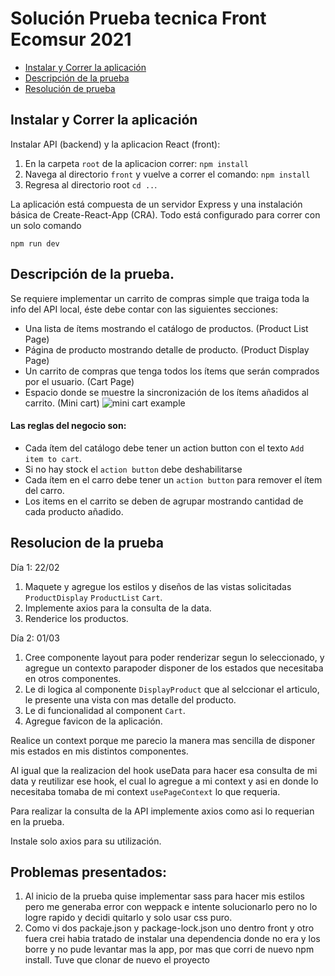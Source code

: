 # Solución Prueba tecnica Front Ecomsur 2021

  - [Instalar y Correr la aplicación](#instalar-y-correr-la-aplicación)
  - [Descripción de la prueba](#descripción-de-la-prueba)
  - [Resolución de prueba](#resolucion-de-prueba)


## Instalar y Correr la aplicación

Instalar API (backend) y la aplicacion React (front):

1. En la carpeta `root` de la aplicacion correr:
   `npm install`
2. Navega al directorio `front` y vuelve a correr el comando:
   `npm install`
3. Regresa al directorio root `cd ..`.

La aplicación está compuesta de un servidor Express y una instalación básica de Create-React-App (CRA). Todo está configurado para correr con un solo comando

`npm run dev`


## Descripción de la prueba.

Se requiere implementar un carrito de compras simple que traiga toda la info del API local, éste debe contar con las siguientes secciones:

- Una lista de ítems mostrando el catálogo de productos. (Product List Page)
- Página de producto mostrando detalle de producto. (Product Display Page)
- Un carrito de compras que tenga todos los ítems que serán comprados por el usuario. (Cart Page)
- Espacio donde se muestre la sincronización de los ítems añadidos al carrito. (Mini cart) ![mini cart example](/minicart-example.png)

#### Las reglas del negocio son:

- Cada ítem del catálogo debe tener un action button con el texto `Add item to cart`.
- Si no hay stock el `action button` debe deshabilitarse
- Cada ítem en el carro debe tener un `action button` para remover el ítem del carro.
- Los items en el carrito se deben de agrupar mostrando cantidad de cada producto añadido.

## Resolucion de la prueba

Día 1: 22/02
1. Maquete y agregue los estilos y diseños de las vistas  solicitadas `ProductDisplay` `ProductList` `Cart`. 
2. Implemente axios para la consulta de la data.
3. Renderice los productos.

Día 2: 01/03
1. Cree componente layout para poder renderizar segun lo seleccionado, y agregue un contexto parapoder disponer de los estados que necesitaba en otros componentes.
2. Le di logica al componente `DisplayProduct` que al selccionar el articulo, le presente una vista con mas detalle del producto.
3. Le di funcionalidad al component `Cart`.
4. Agregue favicon de la aplicación.

Realice un context porque me parecio la manera mas sencilla de disponer mis estados en mis distintos componentes.

Al igual que la realizacion del hook useData para hacer esa consulta de mi data  y reutilizar ese hook, el cual lo agregue a mi context y asi en donde lo necesitaba tomaba de mi context `usePageContext` lo que requeria.

Para realizar la consulta de la API implemente axios como asi lo requerian en la prueba.

Instale solo axios para su utilización.

## Problemas presentados:
1. Al inicio de la prueba quise implementar sass para hacer mis estilos pero me generaba error con weppack e intente solucionarlo pero no lo logre rapido y decidi quitarlo y solo usar css puro.
2. Como vi dos packaje.json y package-lock.json uno dentro front y otro fuera crei habia tratado de instalar una dependencia donde no era y los borre y no pude levantar mas la app, por mas que corri de nuevo npm install. Tuve que clonar de nuevo el proyecto







